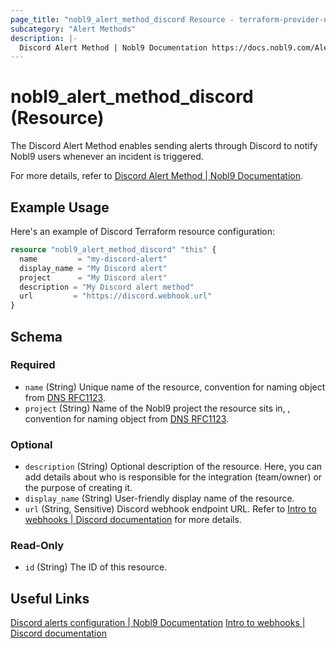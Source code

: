 ```yaml
---
page_title: "nobl9_alert_method_discord Resource - terraform-provider-nobl9"
subcategory: "Alert Methods"
description: |-
  Discord Alert Method | Nobl9 Documentation https://docs.nobl9.com/Alert_Methods/discord
---
```


# nobl9_alert_method_discord (Resource)

The Discord Alert Method enables sending alerts through Discord to notify Nobl9 users whenever an incident is triggered.

For more details, refer to [Discord Alert Method | Nobl9 Documentation](https://docs.nobl9.com/Alert_Methods/discord).

## Example Usage

Here's an example of Discord Terraform resource configuration:

```terraform
resource "nobl9_alert_method_discord" "this" {
  name         = "my-discord-alert"
  display_name = "My Discord alert"
  project      = "My Discord alert"
  description = "My Discord alert method"
  url         = "https://discord.webhook.url"
}
```

<!-- schema generated by tfplugindocs -->
## Schema

### Required

- `name` (String) Unique name of the resource, convention for naming object from [DNS RFC1123](https://kubernetes.io/docs/concepts/overview/working-with-objects/names/#names).
- `project` (String) Name of the Nobl9 project the resource sits in, , convention for naming object from [DNS RFC1123](https://kubernetes.io/docs/concepts/overview/working-with-objects/names/#names).

### Optional

- `description` (String) Optional description of the resource. Here, you can add details about who is responsible for the integration (team/owner) or the purpose of creating it.
- `display_name` (String) User-friendly display name of the resource.
- `url` (String, Sensitive) Discord webhook endpoint URL. Refer to [Intro to webhooks | Discord documentation](https://support.discord.com/hc/en-us/articles/228383668-Intro-to-Webhooks) for more details.

### Read-Only

- `id` (String) The ID of this resource.

## Useful Links

[Discord alerts configuration | Nobl9 Documentation](https://docs.nobl9.com/Alert_Methods/discord/)
[Intro to webhooks | Discord documentation](https://support.discord.com/hc/en-us/articles/228383668-Intro-to-Webhooks)